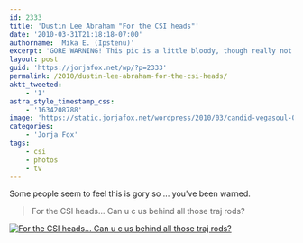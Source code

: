 ```yaml
---
id: 2333
title: 'Dustin Lee Abraham "For the CSI heads"'
date: '2010-03-31T21:18:18-07:00'
authorname: 'Mika E. (Ipstenu)'
excerpt: 'GORE WARNING! This pic is a little bloody, though really not all that much.'
layout: post
guid: 'https://jorjafox.net/wp/?p=2333'
permalink: /2010/dustin-lee-abraham-for-the-csi-heads/
aktt_tweeted:
    - '1'
astra_style_timestamp_css:
    - '1634208788'
image: 'https://static.jorjafox.net/wordpress/2010/03/candid-vegasoul-002.jpg'
categories:
    - 'Jorja Fox'
tags:
    - csi
    - photos
    - tv
---
```


Some people seem to feel this is gory so ... you've been warned.

<blockquote>For the CSI heads... Can u c us behind all those traj rods? </blockquote>

<a href="https://jorjafox.net/gallery/tv/csi/pub/s10/candid-vegasoul-002.jpg"><img class="ZenphotoPress_thumb" alt="For the CSI heads... Can u c us behind all those traj rods? " title="For the CSI heads... Can u c us behind all those traj rods? " src="https://jorjafox.net/gallery/cache/tv/csi/pub/s10/candid-vegasoul-002_200_cw200_ch200_thumb.jpg" /></a>
